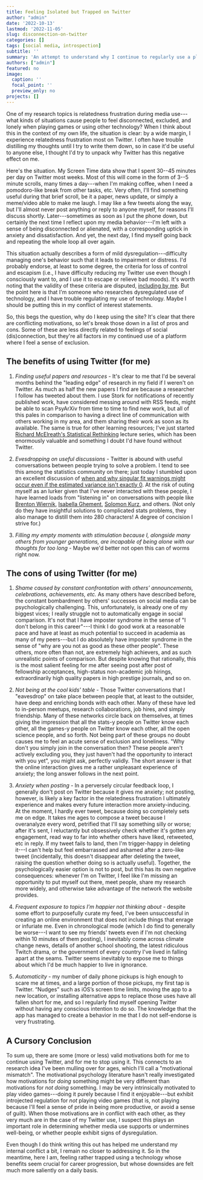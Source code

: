 ```yaml
---
title: Feeling Isolated but Trapped on Twitter
author: "admin"
date: '2022-10-13'
lastmod: '2022-11-05'
slug: disconnection-on-twitter
categories: []
tags: [social media, introspection]
subtitle: ''
summary: 'An attempt to understand why I continue to regularly use a platform whose negative effects on my mental health are obvious to me'
authors: ["admin"]
featured: no
image:
  caption: ''
  focal_point: ''
  preview_only: no
projects: []
---
```


One of my research topics is relatedness frustration during media use---what kinds of situations cause people to feel disconnected, excluded, and lonely when playing games or using other technology? When I think about this in the context of my own life, the situation is clear: by a wide margin, I experience relatedness frustration most on Twitter. I often have trouble distilling my thoughts until I try to write them down, so in case it'd be useful to anyone else, I thought I'd try to unpack why Twitter has this negative effect on me. 

Here's the situation. My Screen Time data show that I spent 30--45 minutes per day on Twitter most weeks. Most of this will come in the form of 3--5 minute scrolls, many times a day---when I'm making coffee, when I need a pomodoro-like break from other tasks, etc. Very often, I'll find something useful during that brief scroll, be it a paper, news update, or simply a meme/video able to make me laugh. I may like a few tweets along the way, but I'll almost never post anything or reply to anyone myself, for reasons I'll discuss shortly. Later---sometimes as soon as I put the phone down, but certainly the next time I reflect upon my media behavior---I'm left with a sense of being disconnected or alienated, with a corresponding uptick in anxiety and dissatisfaction. And yet, the next day, I find myself going back and repeating the whole loop all over again.

This situation actually describes a form of mild dysregulation---difficulty managing one's behavior such that it leads to impairment or distress. I'd probably endorse, at least to some degree, the criteria for loss of control and escapism (i.e., I have difficulty reducing my Twitter use even though I consciously want to, and I use it to escape or relieve bad moods). It's worth noting that the validity of these criteria are disputed, [including by me](https://doi.org/10.31234/osf.io/9ejhk). But the point here is that I'm someone who researches dysregulated use of technology, and I have trouble regulating my use of technology. Maybe I should be putting this in my conflict of interest statements. 

So, this begs the question, why do I keep using the site? It's clear that there are conflicting motivations, so let's break those down in a list of pros and cons. Some of these are less directly related to feelings of social (dis)connection, but they're all factors in my continued use of a platform where I feel a sense of exclusion.

## The benefits of using Twitter (for me)
1. *Finding useful papers and resources* - It's clear to me that I'd be several months behind the "leading edge" of research in my field if I weren't on Twitter. As much as half the new papers I find are because a researcher I follow has tweeted about them. I use Stork for notifications of recently published work, have considered messing around with RSS feeds, might be able to scan PsyArXiv from time to time to find new work, but all of this pales in comparison to having a direct line of communication with others working in my area, and them sharing their work as soon as its available. The same is true for other learning resources; I've just started [Richard McElreath's Statistical Rethinking](https://www.youtube.com/channel/UCNJK6_DZvcMqNSzQdEkzvzA) lecture series, which has been enormously valuable and something I doubt I'd have found without Twitter.

2. *Evesdropping on useful discussions* - Twitter is abound with useful conversations between people trying to solve a problem. I tend to see this among the statistics community on there; just today I stumbled upon an excellent discussion of [when and why singular fit warnings might occur even if the estimated variance isn't exactly 0](https://twitter.com/MDeBoltC/status/1580645822785388546?s=20&t=oauzg6z98qfrKcVUB2kZfw). At the risk of outing myself as an lurker given that I've never interacted with these people, I have learned loads from "listening in" on conversations with people like [Brenton Wiernik](https://twitter.com/bmwiernik), [Isabella Ghement](https://twitter.com/IsabellaGhement), [Solomon Kurz](https://twitter.com/SolomonKurz), and others. (Not only do they have insightful solutions to complicated stats problems, they also manage to distill them into 280 characters! A degree of concision I strive for.)

3. *Filling my empty moments with stimulation because I, alongside many others from younger generations, are incapable of being alone with our thoughts for too long* - Maybe we'd better not open this can of worms right now.

## The cons of using Twitter (for me)
1. *Shame caused by constant confrontation with others’ announcements, celebrations, achievements, etc.* As many others have described before, the constant bombardment by others' successes on social media can be psychologically challenging. This, unfortunately, is already one of my biggest vices; I really struggle not to automatically engage in social comparison. It's not that I have imposter syndrome in the sense of "I don't belong in this career"---I think I do good work at a reasonable pace and have at least as much potential to succeed in academia as many of my peers---but I do absolutely have imposter syndrome in the sense of "why are you not as good as these other people". These others, more often than not, are extremely high achievers, and as such unrealistic points of comparison. But despite knowing that rationally, this is the most salient feeling for me after seeing post after post of fellowship acceptances, high-status non-academic job hirings, extraordinarily high quality papers in high prestige journals, and so on.

2. *Not being at the cool kids' table* - Those Twitter conversations that I "eavesdrop" on take place between people that, at least to the outsider, have deep and enriching bonds with each other. Many of these have led to in-person meetups, research collaborations, job hires, and simply friendship. Many of these networks circle back on themselves, at times giving the impression that all the stats-y people on Twitter know each other, all the games-y people on Twitter know each other, all the open science people, and so forth. Not being part of these groups no doubt causes me to feel an acute sense of exclusion and loneliness. "Why don't you simply join in the conversation then? These people aren't actively excluding you, they just haven't had the opportunity to interact with you yet", you might ask, perfectly validly. The short answer is that the online interaction gives me a rather unpleasant experience of anxiety; the long answer follows in the next point.

3. *Anxiety when posting* - In a perversely circular feedback loop, I generally don't post on Twitter because it gives me anxiety; not posting, however, is likely a key factor in the relatedness frustration I ultimately experience and makes every future interaction more anxiety-inducing. At the moment, I hardly ever tweet, because doing so completely sets me on edge. It takes me ages to compose a tweet because I overanalyze every word, petrified that I'll say something silly or worse; after it's sent, I reluctantly but obsessively check whether it's gotten any engagement, read way to far into whether others have liked, retweeted, etc in reply. If my tweet fails to land, then I'm trigger-happy in deleting it---I can't help but feel embarrassed and ashamed after a zero-like tweet (incidentally, this doesn't disappear after deleting the tweet, raising the question whether doing so is actually useful). Together, the psychologically easier option is not to post, but this has its own negative consequences: whenever I'm on Twitter, I feel like I'm missing an opportunity to put myself out there, meet people, share my research more widely, and otherwise take advantage of the network the website provides. 

4. *Frequent exposure to topics I’m happier not thinking about* - despite some effort to purposefully curate my feed, I've been unsuccessful in creating an online environment that does not include things that enrage or infuriate me. Even in chronological mode (which I do find to generally be worse---I want to see my friends' tweets even if I'm not checking within 10 minutes of them posting), I  inevitably come across climate change news, details of another school shooting, the latest ridiculous Twitch drama, or the government of every country I've lived in falling apart at the seams. Twitter seems inevitably to expose me to things about which I'd be much happier to live in ignorance.

5. *Automaticity* - my number of daily phone pickups is high enough to scare me at times, and a large portion of those pickups, my first tap is Twitter. “Nudges” such as iOS’s screen time limits, moving the app to a new location, or installing alternative apps to replace those uses have all fallen short for me, and so I regularly find myself opening Twitter without having any conscious intention to do so. The knowledge that the app has managed to create a behavior in me that I do not self-endorse is very frustrating.

## A Cursory Conclusion

To sum up, there are some (more or less) valid motivations both for me to continue using Twitter, and for me to stop using it. This connects to an research idea I've been mulling over for ages, which I'll call a "motivational mismatch". The motivational psychology literature hasn't really investigated how motivations for *doing* something might be very different than motivations for *not doing* something. I may be very intrinsically motivated to play video games---doing it purely because I find it enjoyable---but exhibit introjected regulation for *not* playing video games (that is, not playing because I'll feel a sense of pride in being more productive, or avoid a sense of guilt). When those motivations are in conflict with each other, as they very much are in the case of my Twitter use, I suspect this plays an important role in determining whether media use supports or undermines well-being, or whether people exhibit signs of dysregulation.

Even though I do think writing this out has helped me understand my internal conflict a bit, I remain no closer to addressing it. So in the meantime, here I am, feeling rather trapped using a technology whose benefits seem crucial for career progression, but whose downsides are felt much more saliently on a daily basis.
